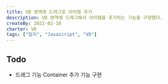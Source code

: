 ```yaml
---
title: VD 영역에 드래그로 아이템 추가
description: VD 영역에 드래그해서 아이템을 추가하는 기능을 구현했다.
createBy: 2022-02-10
charter: VD
tags: ["일지", "Javascript", "VD"]
---
```


## Todo

-   드래그 기능 Container 추가 기능 구현

